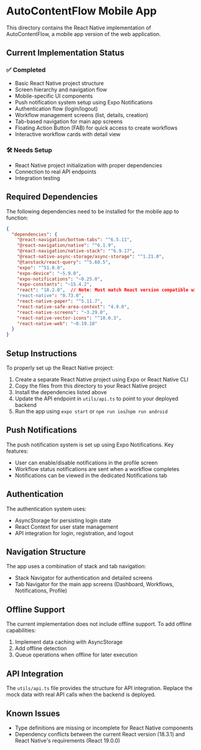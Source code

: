 # AutoContentFlow Mobile App

This directory contains the React Native implementation of AutoContentFlow, a mobile app version of the web application.

## Current Implementation Status

### ✅ Completed
- Basic React Native project structure
- Screen hierarchy and navigation flow
- Mobile-specific UI components
- Push notification system setup using Expo Notifications
- Authentication flow (login/logout)
- Workflow management screens (list, details, creation)
- Tab-based navigation for main app screens
- Floating Action Button (FAB) for quick access to create workflows
- Interactive workflow cards with detail view

### 🛠️ Needs Setup
- React Native project initialization with proper dependencies
- Connection to real API endpoints
- Integration testing

## Required Dependencies

The following dependencies need to be installed for the mobile app to function:

```json
{
  "dependencies": {
    "@react-navigation/bottom-tabs": "^6.5.11",
    "@react-navigation/native": "^6.1.9",
    "@react-navigation/native-stack": "^6.9.17",
    "@react-native-async-storage/async-storage": "^1.21.0",
    "@tanstack/react-query": "^5.60.5",
    "expo": "^51.0.0",
    "expo-device": "~5.9.0",
    "expo-notifications": "~0.25.0",
    "expo-constants": "~15.4.2",
    "react": "18.2.0",  // Note: Must match React version compatible with React Native
    "react-native": "0.73.0",
    "react-native-paper": "^5.11.7",
    "react-native-safe-area-context": "4.9.0",
    "react-native-screens": "~3.29.0",
    "react-native-vector-icons": "^10.0.3",
    "react-native-web": "~0.19.10"
  }
}
```

## Setup Instructions

To properly set up the React Native project:

1. Create a separate React Native project using Expo or React Native CLI
2. Copy the files from this directory to your React Native project
3. Install the dependencies listed above
4. Update the API endpoint in `utils/api.ts` to point to your deployed backend
5. Run the app using `expo start` or `npm run ios`/`npm run android`

## Push Notifications

The push notification system is set up using Expo Notifications. Key features:

- User can enable/disable notifications in the profile screen
- Workflow status notifications are sent when a workflow completes
- Notifications can be viewed in the dedicated Notifications tab

## Authentication

The authentication system uses:
- AsyncStorage for persisting login state
- React Context for user state management
- API integration for login, registration, and logout

## Navigation Structure

The app uses a combination of stack and tab navigation:
- Stack Navigator for authentication and detailed screens
- Tab Navigator for the main app screens (Dashboard, Workflows, Notifications, Profile)

## Offline Support

The current implementation does not include offline support. To add offline capabilities:

1. Implement data caching with AsyncStorage
2. Add offline detection
3. Queue operations when offline for later execution

## API Integration

The `utils/api.ts` file provides the structure for API integration. Replace the mock data with real API calls when the backend is deployed.

## Known Issues

- Type definitions are missing or incomplete for React Native components
- Dependency conflicts between the current React version (18.3.1) and React Native's requirements (React 19.0.0)